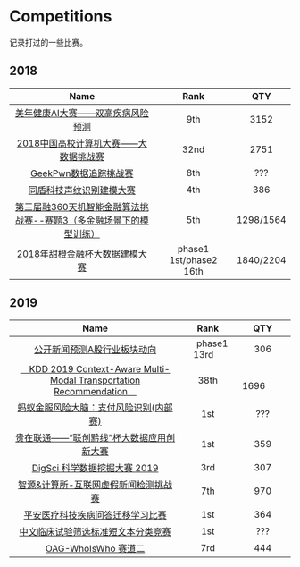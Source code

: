 # Competitions
记录打过的一些比赛。

## 2018

|Name|Rank|QTY|
|:---:|:---:|:---:|
[美年健康AI大赛——双高疾病风险预测](https://tianchi.aliyun.com/competition/introduction.htm?spm=5176.100066.0.0.6acd33afp4pptG&raceId=231654) | 9th | 3152 |
[2018中国高校计算机大赛——大数据挑战赛](https://www.kesci.com/home/competition/5ab8c36a8643e33f5138cba4) | 32nd | 2751 |
[GeekPwn数据追踪挑战赛](https://dt.geekpwn.org/index.html) | 8th | ??? |
[同盾科技声纹识别建模大赛](https://www.kesci.com/home/competition/5b4eb2cfe87957000f9024a4) | 4th | 386 |
[第三届融360天机智能金融算法挑战赛--赛题3（多金融场景下的模型训练）](http://openresearch.rong360.com/#/question) | 5th | 1298/1564 |
[2018年甜橙金融杯大数据建模大赛](http://www.dcjingsai.com/common/cmpt/2018%E5%B9%B4%E7%94%9C%E6%A9%99%E9%87%91%E8%9E%8D%E6%9D%AF%E5%A4%A7%E6%95%B0%E6%8D%AE%E5%BB%BA%E6%A8%A1%E5%A4%A7%E8%B5%9B_%E7%AB%9E%E8%B5%9B%E4%BF%A1%E6%81%AF.html) | phase1 1st/phase2 16th | 1840/2204 |

## 2019

|Name|Rank|QTY|
|:---:|:---:|:---:|
[公开新闻预测A股行业板块动向](https://www.kesci.com/home/task/5cac39ea67205f002bdbf243) | &ensp;&ensp;phase1 13rd&ensp;&ensp; | 306 |
[&ensp;&ensp;KDD 2019 Context-Aware Multi-Modal Transportation Recommendation&ensp;&ensp;](https://dianshi.baidu.com/competition/29/rule) | 38th | &emsp;&emsp;1696&emsp;&emsp; |
[蚂蚁金服风险大脑：支付风险识别(内部赛)](https://dc.cloud.alipay.com/index#/topic/intro?id=12) | 1st | ??? |
[贵在联通——“联创黔线”杯大数据应用创新大赛](https://www.kesci.com/home/competition/5be92233954d6e001063649a) | 1st | 359 |
[DigSci 科学数据挖掘大赛 2019](https://biendata.com/competition/digsci2019/leaderboard/) | 3rd | 307 |
[智源&计算所-互联网虚假新闻检测挑战赛](https://www.biendata.com/competition/falsenews/) | 7th | 970 |
[平安医疗科技疾病问答迁移学习比赛](https://www.biendata.com/competition/chip2019/) | 1st | 364 |
[中文临床试验筛选标准短文本分类竞赛](cips-chip.org.cn/evaluation) | 1st | ??? |
[OAG-WhoIsWho 赛道二](https://biendata.com/competition/aminer2019_2/) | 7rd | 444 |
